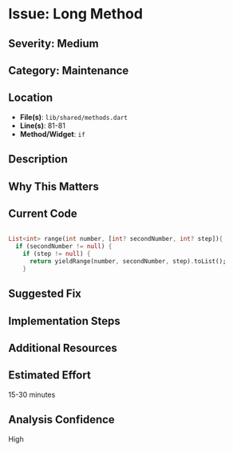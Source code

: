 # Issue: Long Method

## Severity: Medium

## Category: Maintenance

## Location
- **File(s)**: `lib/shared/methods.dart`
- **Line(s)**: 81-81
- **Method/Widget**: `if`

## Description


## Why This Matters


## Current Code
```dart

List<int> range(int number, [int? secondNumber, int? step]){
  if (secondNumber != null) {
    if (step != null) {
      return yieldRange(number, secondNumber, step).toList();
    }
```

## Suggested Fix


## Implementation Steps


## Additional Resources


## Estimated Effort
15-30 minutes

## Analysis Confidence
High
